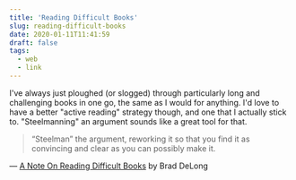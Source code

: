 ```yaml
---
title: 'Reading Difficult Books'
slug: reading-difficult-books
date: 2020-01-11T11:41:59
draft: false
tags:
  - web
  - link
---
```


I've always just ploughed (or slogged) through particularly long and challenging books in one go, the same as I would for anything. I'd love to have a better "active reading" strategy though, and one that I actually stick to. "Steelmanning" an argument sounds like a great tool for that.

> “Steelman” the argument, reworking it so that you find it as convincing and clear as you can possibly make it.

— [A Note On Reading Difficult Books](https://www.bradford-delong.com/2019/12/a-note-on-reading-big-difficult-books.html) by Brad DeLong
